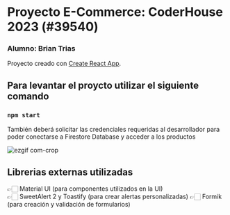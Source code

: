# Proyecto E-Commerce: CoderHouse 2023 (#39540)

### Alumno: Brian Trias

Proyecto creado con [Create React App](https://github.com/facebook/create-react-app).

## Para levantar el proycto utilizar el siguiente comando

### `npm start`

También deberá solicitar las credenciales requeridas al desarrollador para poder conectarse a Firestore Database y acceder a los productos

![ezgif com-crop](https://user-images.githubusercontent.com/104288884/224127871-3fcbc4eb-537c-48d8-befd-9dbe898281e4.gif)

## Librerias externas utilizadas

👉🏻 Material UI (para componentes utilizados en la UI)\
👉🏻 SweetAlert 2 y Toastify (para crear alertas personalizadas)
👉🏻 Formik (para creación y validación de formularios)
